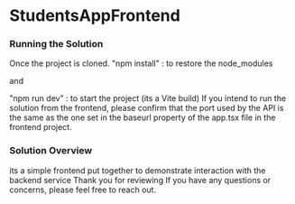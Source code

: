 # StudentsAppFrontend
### Running the Solution
Once the project is cloned.
"npm install" : to restore the node_modules

and

"npm run dev" : to start the project (its a Vite build)
If you intend to run the solution from the frontend, please confirm that the port used by the API is the same as the one set in the baseurl property of the app.tsx file in the frontend project.

### Solution Overview
its a simple frontend put together to demonstrate interaction with the backend service
Thank you for reviewing
If you have any questions or concerns, please feel free to reach out.
